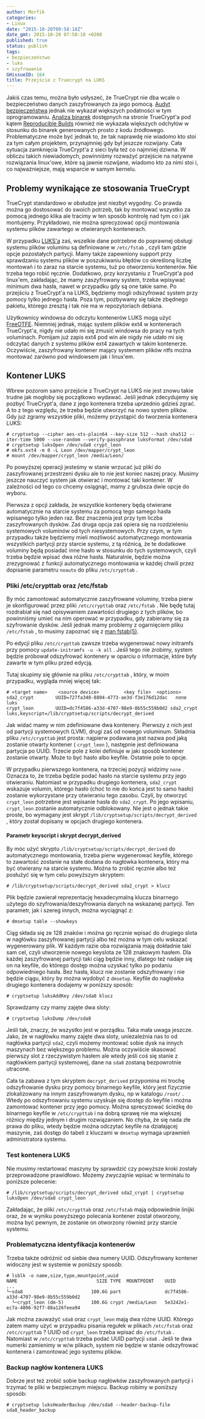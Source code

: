 ```yaml
---
author: Morfik
categories:
- Linux
date: "2015-10-20T09:58:18Z"
date_gmt: 2015-10-20 07:58:18 +0200
published: true
status: publish
tags:
- bezpieczeństwo
- luks
- szyfrowanie
GHissueID: 164
title: Przejście z Truecrypt na LUKS
---
```


Jakiś czas temu, można było usłyszeć, że TrueCrypt nie dba wcale o bezpieczeństwo danych
zaszyfrowanych za jego pomocą. [Audyt bezpieczeństwa](http://istruecryptauditedyet.com/) jednak nie
wykazał większych podatności w tym oprogramowaniu. [Analiza
binarek](https://madiba.encs.concordia.ca/~x_decarn/truecrypt-binaries-analysis/) dostępnych na
stronie TrueCrypt'a pod kątem [Reproducible Builds](https://wiki.debian.org/ReproducibleBuilds)
również nie wykazała większych odchyłów w stosunku do binarek generowanych prosto z kodu
źródłowego. Problematyczne może być jednak to, że tak naprawdę nie wiadomo kto stoi za tym całym
projektem, przynajmniej gdy był jeszcze rozwijany. Cała sytuacja zamknięcia TrueCrypt'a z sieci była
też co najmniej dziwna. W obliczu takich niewiadomych, powinniśmy rozważyć przejście na natywne
rozwiązania linux'owe, które są jawnie rozwijane, wiadomo kto za nimi stoi i, co najważniejsze, mają
wsparcie w samym kernelu.

<!--more-->
## Problemy wynikające ze stosowania TrueCrypt

TrueCrypt standardowo w obsłudze jest niezbyt wygodny. Co prawda można go dostosować do swoich
potrzeb, tak by montować wszystko za pomocą jednego klika ale tracimy w ten sposób kontrolę nad tym
co i jak montujemy. Przykładowo, nie można sprecyzować opcji montowania systemu plików zawartego w
otwieranych kontenerach.

W przypadku [LUKS'a](https://pl.wikipedia.org/wiki/Linux_Unified_Key_Setup) zaś, wszelkie dane
potrzebne do poprawnej obsługi systemu plików voluminu są definiowane w `/etc/fstab` , czyli tam
gdzie opcje pozostałych partycji. Mamy także zapewniony support przy sprawdzaniu systemu plików w
poszukiwaniu błędów co określoną liczbę montowań i to zaraz na starcie systemu, tuż po otworzeniu
kontenerów. Nie trzeba tego robić ręcznie. Dodatkowo, przy korzystaniu z TrueCrypt'a pod linux'em,
zakładając, że mamy zaszyfrowany system, trzeba wpisywać minimum dwa hasła, nawet w przypadku gdy są
one takie same. Po przejściu z TrueCrypt'a na LUKS, będziemy mogli odszyfrować system przy pomocy
tylko jednego hasła. Poza tym, pozbywamy się także zbędnego pakietu, którego zresztą i tak nie ma w
repozytoriach debiana.

Użytkownicy windowsa do odczytu kontenerów LUKS mogą użyć
[FreeOTFE](https://en.wikipedia.org/wiki/FreeOTFE). Niemniej jednak, mając system plików ext4 w
kontenerach TrueCrypt'a, nigdy nie udało mi się zmusić windowsa do pracy na tych voluminach. Pomijam
już zapis ext4 pod win ale nigdy nie udało mi się odczytać danych z systemu plików ext4 zawartych w
takim kontenerze. Oczywiście, zaszyfrowany kontener mający systemem plików ntfs można montować
zarówno pod windowsem jak i linux'em.

## Kontener LUKS

Wbrew pozorom samo przejście z TrueCrypt na LUKS nie jest znowu takie trudne jak mogłoby się
początkowo wydawać. Jeśli jednak zdecydujemy się pozbyć TrueCrypt'a, dane z jego kontenera trzeba
uprzednio gdzieś zgrać. A to z tego względu, że trzeba będzie utworzyć na nowo system plików. Gdy
już zgramy wszystkie pliki, możemy przystąpić do tworzenia kontenera
    LUKS:

    # cryptsetup --cipher aes-xts-plain64 --key-size 512 --hash sha512 --iter-time 5000 --use-random --verify-passphrase luksFormat /dev/sda8
    # cryptsetup luksOpen /dev/sda8 crypt_leon
    # mkfs.ext4 -m 0 -L Leon /dev/mapper/crypt_leon
    # mount /dev/mapper/crypt_leon /media/Leon/

Po powyższej operacji jesteśmy w stanie wrzucać już pliki do zaszyfrowanej przestrzeni dysku ale to
nie jest koniec naszej pracy. Musimy jeszcze nauczyć system jak otwierać i montować taki kontener. W
zależności od tego co chcemy osiągnąć, mamy z grubsza dwie opcje do wyboru.

Pierwsza z opcji zakłada, że wszystkie kontenery będą otwierane automatycznie na starcie systemu za
pomocą tego samego hasła wpisanego tylko jeden raz. Bez znaczenia jest przy tym liczba
zaszyfrowanych dysków. Zaś druga opcja zaś opiera się na rozdzieleniu systemowych voluminów od tych
niesystemowych. Przy czym, w tym przypadku także będziemy mieli możliwość automatycznego montowania
wszystkich partycji przy starcie systemu, z tą różnicą, że te dodatkowe voluminy będą posiadać inne
hasło w stosunku do tych systemowych, czyli trzeba będzie wpisać dwa różne hasła. Naturalnie, będzie
można zrezygnować z funkcji automatycznego montowania w każdej chwili przez dopisanie parametru
`noauto` do pliku `/etc/crypttab` .

### Pliki /etc/crypttab oraz /etc/fstab

By móc zamontować automatycznie zaszyfrowane voluminy, trzeba pierw je skonfigurować przez pliki
`/etc/crypttab` oraz `/etc/fstab` . Nie będę tutaj rozdrabiał się nad opisywaniem zawartości
drugiego z tych plików, bo powinniśmy umieć na nim operować w przypadku, gdy zabieramy się za
szyfrowanie dysków. Jeśli jednak mamy problemy z ogarnięciem pliku `/etc/fstab` , to musimy zapoznać
się z [man fstab(5)](http://manpages.ubuntu.com/manpages/xenial/en/man5/fstab.5.html).

Po edycji pliku `/etc/crypttab` zawsze trzeba wygenerować nowy initramfs przy pomocy
`update-initramfs -u -k all` . Jeśli tego nie zrobimy, system będzie próbował odszyfrować kontenery
w oparciu o informacje, które były zawarte w tym pliku przed edycją.

Tutaj skupimy się głównie na pliku `/etc/crypttab` , który, w moim przypadku, wygląda mniej więcej
tak:

    # <target name>    <source device>         <key file>  <options>
    sda2_crypt        UUID=727fa348-8804-4773-ae3d-f3e176d12dac   none      luks
    crypt_leon        UUID=dc7f4586-a33d-4707-98e9-8b55c559b0d2 sda2_crypt  luks,keyscript=/lib/cryptsetup/scripts/decrypt_derived

Jak widać mamy w nim zdefiniowane dwa kontenery. Pierwszy z nich jest od partycji systemowych (LVM),
drugi zaś od nowego voluminum. Składnia pliku `/etc/crypttab` jest prosta: najpierw podawana jest
nazwa pod jaką zostanie otwarty kontener ( `crypt_leon` ), następnie jest definiowana partycja po
UUID. Trzecie pole z kolei definiuje w jaki sposób kontener zostanie otwarty. Może to być hasło albo
keyfile. Ostatnie pole to opcje.

W przypadku pierwszego kontenera, na trzeciej pozycji widzimy `none` . Oznacza to, że trzeba będzie
podać hasło na starcie systemu przy jego otwieraniu. Natomiast w przypadku drugiego kontenera,
`sda2_crypt` wskazuje volumin, którego hasło (choć to nie do końca jest to samo hasło) zostanie
wykorzystane przy otwieraniu tego zasobu. Czyli, by otworzyć `crypt_leon` potrzebne jest wpisanie
hasła do `sda2_crypt`. Po jego wpisaniu, `crypt_leon` zostanie automatycznie odblokowany. Nie jest o
jednak takie proste, bo wymagany jest skrypt `/lib/cryptsetup/scripts/decrypt_derived` , który
został dopisany w opcjach drugiego kontenera.

#### Parametr keyscript i skrypt decrypt\_derived

By móc użyć skryptu `/lib/cryptsetup/scripts/decrypt_derived` do automatycznego montowania, trzeba
pierw wygenerować keyfile, którego to zawartość zostanie na stałe dodana do nagłówka kontenera,
który ma być otwierany na starcie systemu. Można to zrobić ręcznie albo też posłużyć się w tym celu
powyższym skryptem:

    # /lib/cryptsetup/scripts/decrypt_derived sda2_crypt > klucz

Plik będzie zawierał reprezentację hexadecymalną klucza binarnego użytego do
szyfrowania/deszyfrowania danych na wskazanej partycji. Ten parametr, jak i szereg innych, można
wyciągnąć z:

    # dmsetup table --showkeys

Ciąg składa się ze 128 znaków i można go ręcznie wpisać do drugiego slota w nagłówku zaszyfrowanej
partycji albo też można w tym celu wskazać wygenerowany plik. W każdym razie oba rozwiązania mają
dokładnie taki sam cel, czyli utworzenie nowego keyslota ze 128 znakowym hasłem. Dla każdej
zaszyfrowanej partycji taki ciąg będzie inny, dlatego też nadaje się on na keyfile, do którego
dostęp można uzyskać tylko po podaniu odpowiedniego hasła. Bez hasła, klucz nie zostanie
odszyfrowany i nie będzie ciągu, który by można wydobyć z `dmsetup`. Keyfile do nagłówka drugiego
kontenera dodajemy w poniższy sposób:

    # cryptsetup luksAddKey /dev/sda8 klucz

Sprawdzamy czy mamy zajęte dwa sloty:

    # cryptsetup luksDump /dev/sda8

Jeśli tak, znaczy, że wszystko jest w porządku. Taka mała uwaga jeszcze. Jako, że w nagłówku mamy
zajęte dwa sloty, uniezależnia nas to od nagłówka partycji `sda2`, czyli możemy montować sobie dysk
na innych maszynach bez większego problemu. Można oczywiście skasować pierwszy slot z rzeczywistym
hasłem ale wtedy jeśli coś się stanie z nagłówkiem partycji systemowej, dane na `sda8` zostaną
bezpowrotnie utracone.

Cała ta zabawa z tym skryptem `decrypt_derived` przypomina mi trochę odszyfrowanie dysku przy pomocy
binarnego keyfile, który jest fizycznie zlokalizowany na innym zaszyfrowanym dysku, np w katalogu
`/root/` . Wtedy po odszyfrowaniu systemu uzyskuje się dostęp do keyfile i można zamontować kontener
przy jego pomocy. Można sprecyzować ścieżkę do binarnego keyfile w `/etc/crypttab` i na dobrą sprawę
nie ma większej różnicy między jednym i drugim rozwiązaniem. No chyba, że się nada złe prawa do
pliku, wtedy będzie można odczytać keyfile na działającej maszynie, zaś dostęp do tabeli z kluczami
w `dmsetup` wymaga uprawnień administratora systemu.

### Test kontenera LUKS

Nie musimy restartować maszyny by sprawdzić czy powyższe kroki zostały przeprowadzone prawidłowo.
Możemy zwyczajnie wpisać w terminalu to poniższe polecenie:

    # /lib/cryptsetup/scripts/decrypt_derived sda2_crypt | cryptsetup luksOpen /dev/sda8 crypt_leon

Zakładając, że pliki `/etc/crypttab` oraz `/etc/fstab` mają odpowiednie linijki oraz, że w wyniku
powyższego polecania kontener został otworzony, można być pewnym, że zostanie on otworzony również
przy starcie systemu.

### Problematyczna identyfikacja kontenerów

Trzeba także odróżnić od siebie dwa numery UUID. Odszyfrowany kontener widoczny jest w systemie w
poniższy sposób:

    # lsblk -o name,size,type,mountpoint,uuid
    NAME                             SIZE TYPE  MOUNTPOINT    UUID
    ...
    └─sda8                         100.6G part                dc7f4586-a33d-4707-98e9-8b55c559b0d2
      └─crypt_leon (dm-5)          100.6G crypt /media/Leon   5e3242e1-ec7a-4806-92f7-88a126feea94

Jak można zauważyć `sda8` oraz `crypt_leon` mają dwa różne UUID. Którego zatem mamy użyć w przypadku
pisania regułek w plikach `/etc/fstab` oraz `/etc/crypttab` ? UUID od `crypt_leon` trzeba wpisać do
`/etc/fstab` . Natomiast w `/etc/crypttab` trzeba podać UUID partycji `sda8` . Jeśli te dwa numerki
zamienimy w w/w plikach, system nie będzie w stanie odszyfrować kontenera i zamontować jego systemu
plików.

### Backup nagłów kontenera LUKS

Dobrze jest też zrobić sobie backup nagłówków zaszyfrowanych partycji i trzymać te pliki w
bezpiecznym miejscu. Backup robimy w poniższy sposób:

    # cryptsetup luksHeaderBackup /dev/sda8 --header-backup-file sda8_header_backup
